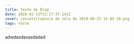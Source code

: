 ```yaml
---
title: Teste de Blog
date: 2020-02-13T13:17:37.141Z
cover: /assets/Captura de tela de 2019-08-23 15-02-10.png
tags: teste
---
```

adwdasdasasdadad
